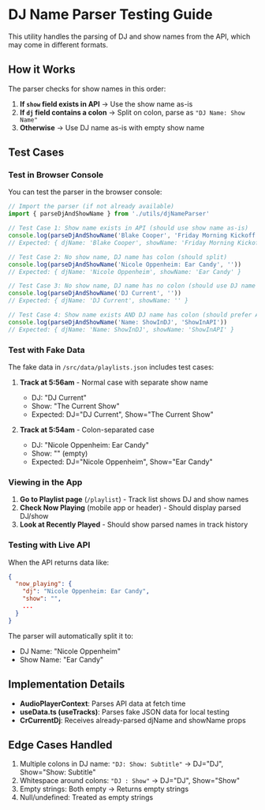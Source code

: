# DJ Name Parser Testing Guide

This utility handles the parsing of DJ and show names from the API, which may come in different formats.

## How it Works

The parser checks for show names in this order:
1. **If `show` field exists in API** → Use the show name as-is
2. **If `dj` field contains a colon** → Split on colon, parse as `"DJ Name: Show Name"`
3. **Otherwise** → Use DJ name as-is with empty show name

## Test Cases

### Test in Browser Console

You can test the parser in the browser console:

```javascript
// Import the parser (if not already available)
import { parseDjAndShowName } from './utils/djNameParser'

// Test Case 1: Show name exists in API (should use show name as-is)
console.log(parseDjAndShowName('Blake Cooper', 'Friday Morning Kickoff'))
// Expected: { djName: 'Blake Cooper', showName: 'Friday Morning Kickoff' }

// Test Case 2: No show name, DJ name has colon (should split)
console.log(parseDjAndShowName('Nicole Oppenheim: Ear Candy', ''))
// Expected: { djName: 'Nicole Oppenheim', showName: 'Ear Candy' }

// Test Case 3: No show name, DJ name has no colon (should use DJ name only)
console.log(parseDjAndShowName('DJ Current', ''))
// Expected: { djName: 'DJ Current', showName: '' }

// Test Case 4: Show name exists AND DJ name has colon (should prefer API show name)
console.log(parseDjAndShowName('Name: ShowInDJ', 'ShowInAPI'))
// Expected: { djName: 'Name: ShowInDJ', showName: 'ShowInAPI' }
```

### Test with Fake Data

The fake data in `/src/data/playlists.json` includes test cases:

1. **Track at 5:56am** - Normal case with separate show name
   - DJ: "DJ Current"
   - Show: "The Current Show"
   - Expected: DJ="DJ Current", Show="The Current Show"

2. **Track at 5:54am** - Colon-separated case
   - DJ: "Nicole Oppenheim: Ear Candy"
   - Show: "" (empty)
   - Expected: DJ="Nicole Oppenheim", Show="Ear Candy"

### Viewing in the App

1. **Go to Playlist page** (`/playlist`) - Track list shows DJ and show names
2. **Check Now Playing** (mobile app or header) - Should display parsed DJ/show
3. **Look at Recently Played** - Should show parsed names in track history

### Testing with Live API

When the API returns data like:
```json
{
  "now_playing": {
    "dj": "Nicole Oppenheim: Ear Candy",
    "show": "",
    ...
  }
}
```

The parser will automatically split it to:
- DJ Name: "Nicole Oppenheim"
- Show Name: "Ear Candy"

## Implementation Details

- **AudioPlayerContext**: Parses API data at fetch time
- **useData.ts (useTracks)**: Parses fake JSON data for local testing
- **CrCurrentDj**: Receives already-parsed djName and showName props

## Edge Cases Handled

1. Multiple colons in DJ name: `"DJ: Show: Subtitle"` → DJ="DJ", Show="Show: Subtitle"
2. Whitespace around colons: `"DJ : Show"` → DJ="DJ", Show="Show"
3. Empty strings: Both empty → Returns empty strings
4. Null/undefined: Treated as empty strings
